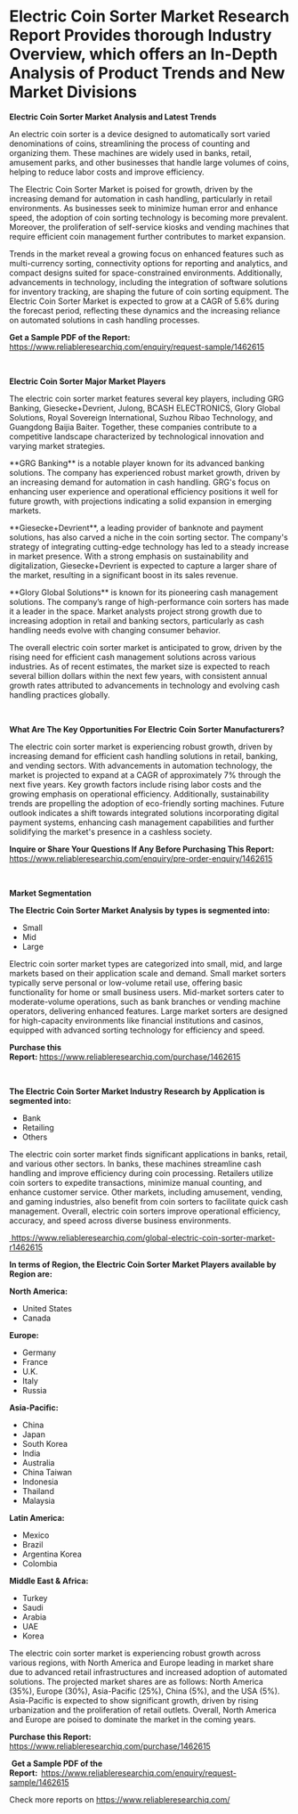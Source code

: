 <p><h1>Electric Coin Sorter Market Research Report Provides thorough Industry Overview, which offers an In-Depth Analysis of Product Trends and New Market Divisions</h1></p><p><strong>Electric Coin Sorter Market Analysis and Latest Trends</strong></p>
<p><p>An electric coin sorter is a device designed to automatically sort varied denominations of coins, streamlining the process of counting and organizing them. These machines are widely used in banks, retail, amusement parks, and other businesses that handle large volumes of coins, helping to reduce labor costs and improve efficiency.</p><p>The Electric Coin Sorter Market is poised for growth, driven by the increasing demand for automation in cash handling, particularly in retail environments. As businesses seek to minimize human error and enhance speed, the adoption of coin sorting technology is becoming more prevalent. Moreover, the proliferation of self-service kiosks and vending machines that require efficient coin management further contributes to market expansion.</p><p>Trends in the market reveal a growing focus on enhanced features such as multi-currency sorting, connectivity options for reporting and analytics, and compact designs suited for space-constrained environments. Additionally, advancements in technology, including the integration of software solutions for inventory tracking, are shaping the future of coin sorting equipment. The Electric Coin Sorter Market is expected to grow at a CAGR of 5.6% during the forecast period, reflecting these dynamics and the increasing reliance on automated solutions in cash handling processes.</p></p>
<p><strong>Get a Sample PDF of the Report:&nbsp;</strong> <a href="https://www.reliableresearchiq.com/enquiry/request-sample/1462615?utm_campaign=1144&utm_medium=2&utm_source=Github&utm_content=ia&utm_term=18022025&utm_id=electric-coin-sorter">https://www.reliableresearchiq.com/enquiry/request-sample/1462615</a></p>
<p>&nbsp;</p>
<p><strong>Electric Coin Sorter Major Market Players</strong></p>
<p><p>The electric coin sorter market features several key players, including GRG Banking, Giesecke+Devrient, Julong, BCASH ELECTRONICS, Glory Global Solutions, Royal Sovereign International, Suzhou Ribao Technology, and Guangdong Baijia Baiter. Together, these companies contribute to a competitive landscape characterized by technological innovation and varying market strategies.</p><p>**GRG Banking** is a notable player known for its advanced banking solutions. The company has experienced robust market growth, driven by an increasing demand for automation in cash handling. GRG's focus on enhancing user experience and operational efficiency positions it well for future growth, with projections indicating a solid expansion in emerging markets.</p><p>**Giesecke+Devrient**, a leading provider of banknote and payment solutions, has also carved a niche in the coin sorting sector. The company's strategy of integrating cutting-edge technology has led to a steady increase in market presence. With a strong emphasis on sustainability and digitalization, Giesecke+Devrient is expected to capture a larger share of the market, resulting in a significant boost in its sales revenue.</p><p>**Glory Global Solutions** is known for its pioneering cash management solutions. The company’s range of high-performance coin sorters has made it a leader in the space. Market analysts project strong growth due to increasing adoption in retail and banking sectors, particularly as cash handling needs evolve with changing consumer behavior.</p><p>The overall electric coin sorter market is anticipated to grow, driven by the rising need for efficient cash management solutions across various industries. As of recent estimates, the market size is expected to reach several billion dollars within the next few years, with consistent annual growth rates attributed to advancements in technology and evolving cash handling practices globally.</p></p>
<p>&nbsp;</p>
<p><strong>What Are The Key Opportunities For Electric Coin Sorter Manufacturers?</strong></p>
<p><p>The electric coin sorter market is experiencing robust growth, driven by increasing demand for efficient cash handling solutions in retail, banking, and vending sectors. With advancements in automation technology, the market is projected to expand at a CAGR of approximately 7% through the next five years. Key growth factors include rising labor costs and the growing emphasis on operational efficiency. Additionally, sustainability trends are propelling the adoption of eco-friendly sorting machines. Future outlook indicates a shift towards integrated solutions incorporating digital payment systems, enhancing cash management capabilities and further solidifying the market's presence in a cashless society.</p></p>
<p><strong>Inquire or Share Your Questions If Any Before Purchasing This Report:</strong> <a href="https://www.reliableresearchiq.com/enquiry/pre-order-enquiry/1462615?utm_campaign=1144&utm_medium=2&utm_source=Github&utm_content=ia&utm_term=18022025&utm_id=electric-coin-sorter">https://www.reliableresearchiq.com/enquiry/pre-order-enquiry/1462615</a></p>
<p>&nbsp;</p>
<p><strong>Market Segmentation</strong></p>
<p><strong>The Electric Coin Sorter Market Analysis by types is segmented into:</strong></p>
<p><ul><li>Small</li><li>Mid</li><li>Large</li></ul></p>
<p><p>Electric coin sorter market types are categorized into small, mid, and large markets based on their application scale and demand. Small market sorters typically serve personal or low-volume retail use, offering basic functionality for home or small business users. Mid-market sorters cater to moderate-volume operations, such as bank branches or vending machine operators, delivering enhanced features. Large market sorters are designed for high-capacity environments like financial institutions and casinos, equipped with advanced sorting technology for efficiency and speed.</p></p>
<p><strong>Purchase this Report:&nbsp;</strong><a href="https://www.reliableresearchiq.com/purchase/1462615?utm_campaign=1144&utm_medium=2&utm_source=Github&utm_content=ia&utm_term=18022025&utm_id=electric-coin-sorter">https://www.reliableresearchiq.com/purchase/1462615</a></p>
<p>&nbsp;</p>
<p><strong>The Electric Coin Sorter Market Industry Research by Application is segmented into:</strong></p>
<p><ul><li>Bank</li><li>Retailing</li><li>Others</li></ul></p>
<p><p>The electric coin sorter market finds significant applications in banks, retail, and various other sectors. In banks, these machines streamline cash handling and improve efficiency during coin processing. Retailers utilize coin sorters to expedite transactions, minimize manual counting, and enhance customer service. Other markets, including amusement, vending, and gaming industries, also benefit from coin sorters to facilitate quick cash management. Overall, electric coin sorters improve operational efficiency, accuracy, and speed across diverse business environments.</p></p>
<p><a href="https://www.reliableresearchiq.com/global-electric-coin-sorter-market-r1462615?utm_campaign=1144&utm_medium=2&utm_source=Github&utm_content=ia&utm_term=18022025&utm_id=electric-coin-sorter">&nbsp;https://www.reliableresearchiq.com/global-electric-coin-sorter-market-r1462615</a></p>
<p><strong>In terms of Region, the Electric Coin Sorter Market Players available by Region are:</strong></p>
<p>
    <p> <strong> North America: </strong>
        <ul>
            <li>United States</li>
            <li>Canada</li>
        </ul>
        </p> 
    <p> <strong> Europe: </strong>
        <ul>
            <li>Germany</li>
            <li>France</li>
            <li>U.K.</li>
            <li>Italy</li>
            <li>Russia</li>
        </ul>
        </p> 
    <p> <strong> Asia-Pacific: </strong>
        <ul>
            <li>China</li>
            <li>Japan</li>
            <li>South Korea</li>
            <li>India</li>
            <li>Australia</li>
            <li>China Taiwan</li>
            <li>Indonesia</li>
            <li>Thailand</li>
            <li>Malaysia</li>
        </ul>
        </p> 
    <p> <strong> Latin America: </strong>
        <ul>
            <li>Mexico</li>
            <li>Brazil</li>
            <li>Argentina Korea</li>
            <li>Colombia</li>
        </ul>
        </p> 
    <p> <strong> Middle East & Africa: </strong>
        <ul>
            <li>Turkey</li>
            <li>Saudi</li>
            <li>Arabia</li>
            <li>UAE</li>
            <li>Korea</li>
        </ul>
    </p>
    </p>
<p><p>The electric coin sorter market is experiencing robust growth across various regions, with North America and Europe leading in market share due to advanced retail infrastructures and increased adoption of automated solutions. The projected market shares are as follows: North America (35%), Europe (30%), Asia-Pacific (25%), China (5%), and the USA (5%). Asia-Pacific is expected to show significant growth, driven by rising urbanization and the proliferation of retail outlets. Overall, North America and Europe are poised to dominate the market in the coming years.</p></p>
<p><strong>Purchase this Report: </strong><a href="https://www.reliableresearchiq.com/purchase/1462615?utm_campaign=1144&utm_medium=2&utm_source=Github&utm_content=ia&utm_term=18022025&utm_id=electric-coin-sorter">https://www.reliableresearchiq.com/purchase/1462615</a></p>
<p>&nbsp;<strong>Get a Sample PDF of the Report:&nbsp;&nbsp;</strong><a href="https://www.reliableresearchiq.com/enquiry/request-sample/1462615?utm_campaign=1144&utm_medium=2&utm_source=Github&utm_content=ia&utm_term=18022025&utm_id=electric-coin-sorter">https://www.reliableresearchiq.com/enquiry/request-sample/1462615</a></p>
<p><strong></strong></p>
<p>Check more reports on <a href="https://www.reliableresearchiq.com/?utm_campaign=1144&utm_medium=2&utm_source=Github&utm_content=ia&utm_term=18022025&utm_id=electric-coin-sorter">https://www.reliableresearchiq.com/</a></p>